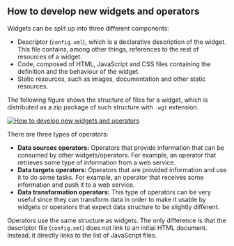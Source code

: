 <hr class="processing" style="display:none"/>
<h2>How to develop new widgets and operators</h2>

Widgets can be split up into three different components:

-   Descriptor (`config.xml`), which is a declarative description of the widget.
    This file contains, among other things, references to the rest of resources
    of a widget.
-   Code, composed of HTML, JavaScript and CSS files containing the definition
    and the behaviour of the widget.
-   Static resources, such as images, documentation and other static resources.

The following figure shows the structure of files for a widget, which is
distributed as a zip package of such structure with `.wgt` extension.

[![How to develop new widgets and
operators](images/How-to-develop-new-widgets-and-operators.png)](images/How-to-develop-new-widgets-and-operators.png)

There are three types of operators:

-   **Data sources operators:** Operators that provide information that can be
    consumed by other widgets/operators. For example, an operator that retrieves
    some type of information from a web service.
-   **Data targets operators:** Operators that are provided information and use
    it to do some tasks. For example, an operator that receives some information
    and push it to a web service.
-   **Data transformation operators:** This type of operators can be very useful
    since they can transform data in order to make it usable by widgets or
    operators that expect data structure to be slightly different.

Operators use the same structure as widgets. The only difference is that the
descriptor file (`config.xml`) does not link to an initial HTML document.
Instead, it directly links to the list of JavaScript files.
